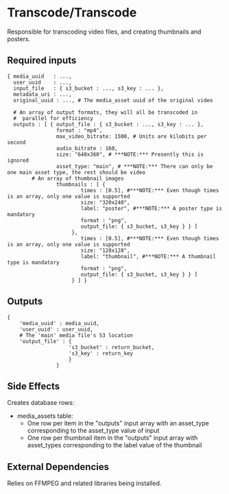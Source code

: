Transcode/Transcode
===================

Responsible for transcoding video files, and creating thumbnails and
posters.

Required inputs
---------------

```
{ media_uuid   : ..., 
  user_uuid    : ..., 
  input_file   : { s3_bucket : ..., s3_key : ... },
  metadata_uri : ...,
  original_uuid : ..., # The media_asset uuid of the original video

  # An array of output formats, they will all be transcoded in
  #  parallel for efficiency
  outputs : [ { output_file : { s3_bucket : ..., s3_key : ... },
                format : "mp4", 
                max_video_bitrate: 1500, # Units are kilobits per second
                audio_bitrate : 160,
                size: "640x360", # ***NOTE:*** Presently this is ignored
                asset_type: "main", # ***NOTE:*** There can only be one main asset type, the rest should be video
		# An array of thumbnail images
                thumbnails : [ {
                        times : [0.5], #***NOTE:*** Even though times is an array, only one value is supported
                        size: "320x240", 
                        label: "poster", #***NOTE:*** A poster type is mandatory
                        format : "png",
                        output_file: { s3_bucket, s3_key } } ]
                     },
                        times : [0.5], #***NOTE:*** Even though times is an array, only one value is supported
                        size: "128x128", 
                        label: "thumbnail", #***NOTE:*** A thumbnail type is mandatory
                        format : "png",
                        output_file: { s3_bucket, s3_key } } ]
                     } ] }
```

Outputs
-------

```
{ 
    'media_uuid' : media_uuid,
    'user_uuid' : user_uuid,
    # The 'main' media file's S3 location
    'output_file' : {
                    's3_bucket' : return_bucket,
                    's3_key' : return_key
                    }
                }
```

Side Effects
------------

Creates database rows:

* media_assets table:
  * One row per item in the "outputs" input array with an asset_type corresponding to the asset_type value of input
  * One row per thumbnail item in the "outputs" input array with asset_types corresponding to the label value of the thumbnail

External Dependencies
----------------------

Relies on FFMPEG and related libraries being installed.